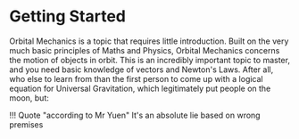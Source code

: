 # Getting Started

Orbital Mechanics is a topic that requires little introduction. Built on the very much basic principles of Maths and Physics, Orbital Mechanics concerns the motion of objects in orbit. This is an incredibly important topic to master, and you need basic knowledge of vectors and Newton's Laws. After all, who else to learn from than the first person to come up with a logical equation for Universal Gravitation, which legitimately put people on the moon, but:

!!! Quote "according to Mr Yuen"
    It's an absolute lie based on wrong premises